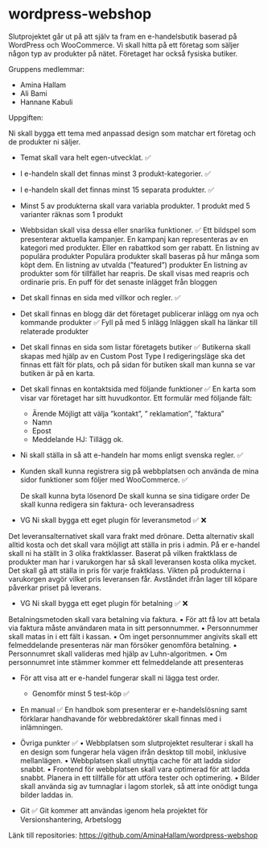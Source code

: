 # wordpress-webshop
Slutprojektet går ut på att själv ta fram en e-handelsbutik baserad på WordPress  och WooCommerce.  Vi skall hitta på ett företag som säljer någon typ av produkter på nätet. Företaget har också fysiska butiker.

Gruppens medlemmar:
- Amina Hallam
- Ali Bami
- Hannane Kabuli


Uppgiften:

Ni skall bygga ett tema med anpassad design som matchar ert företag och de produkter ni säljer.
- Temat skall vara helt egen-utvecklat. ✅ 

- I e-handeln skall det finnas minst 3 produkt-kategorier. ✅ 

- I e-handeln skall det finnas minst 15 separata produkter. ✅ 

- Minst 5 av produkterna skall vara variabla produkter.
    1 produkt med 5 varianter räknas som 1 produkt

- Webbsidan skall visa dessa eller snarlika funktioner. ✅ 
    Ett bildspel som presenterar aktuella kampanjer.
    En kampanj kan representeras av en kategori med produkter.
    Eller en rabattkod som ger rabatt.
    En listning av populära produkter
    Populära produkter skall baseras på hur många som köpt dem.
    En listning av utvalda (”featured”) produkter
    En listning av produkter som för tillfället har reapris.
    De skall visas med reapris och ordinarie pris.
    En puff för det senaste inlägget från bloggen

- Det skall finnas en sida med villkor och regler. ✅ 

- Det skall finnas en blogg där det företaget publicerar inlägg om nya och kommande produkter ✅ 
    Fyll på med 5 inlägg
    Inläggen skall ha länkar till relaterade produkter

- Det skall finnas en sida som listar företagets butiker ✅ 
    Butikerna skall skapas med hjälp av en Custom Post Type
    I redigeringsläge ska det finnas ett fält för plats, och på sidan för butiken skall man kunna se var butiken är på en karta.

- Det skall finnas en kontaktsida med följande funktioner ✅ 
    En karta som visar var företaget har sitt huvudkontor.
    Ett formulär med följande fält:
    - Ärende
        Möjligt att välja ”kontakt”, ” reklamation”, ”faktura”
    - Namn
    - Epost
    - Meddelande
    HJ: Tillägg ok.

- Ni skall ställa in så att e-handeln har moms enligt svenska regler. ✅ 

- Kunden skall kunna registrera sig på webbplatsen och använda de mina sidor funktioner som  följer med WooCommerce. ✅ 

    De skall kunna byta lösenord
    De skall kunna se sina tidigare order
    De skall kunna redigera sin faktura- och leveransadress

- VG Ni skall bygga ett eget plugin för leveransmetod ✅ ❌

Det leveransalternativet skall vara frakt med drönare.
Detta alternativ skall alltid kosta och det skall vara möjligt att ställa in pris i admin.
På er e-handel skall ni ha ställt in 3 olika fraktklasser.
Baserat på vilken fraktklass de produkter man har i varukorgen har så skall leveransen kosta olika mycket.
Det skall gå att ställa in pris för varje fraktklass.
Vikten på produkterna i varukorgen avgör vilket pris leveransen får.
Avståndet ifrån lager till köpare påverkar priset på leverans.

- VG Ni skall bygga ett eget plugin för betalning ✅ ❌

Betalningsmetoden skall vara betalning via faktura.
    ▪ För att få lov att betala via faktura måste användaren mata in sitt personnummer. ▪ Personnummer skall matas in i ett fält i kassan. 
    ▪ Om inget personnummer angivits skall ett felmeddelande presenteras när man försöker genomföra betalning.
    ▪ Personnumret skall valideras med hjälp av Luhn-algoritmen.
    ▪ Om personnumret inte stämmer kommer ett felmeddelande att presenteras

- För att visa att er e-handel fungerar skall ni lägga test order. 
    - Genomför minst 5 test-köp ✅ 

- En manual ✅ 
    En handbok som presenterar er e-handelslösning samt förklarar handhavande för webbredaktörer skall finnas med i inlämningen.

- Övriga punkter ✅ 
    • Webbplatsen som slutprojektet resulterar i skall ha en design som fungerar hela vägen ifrån desktop till mobil, inklusive mellanlägen.
    • Webbplatsen skall utnyttja cache för att ladda sidor snabbt. • Frontend för webbplatsen skall vara optimerad för att ladda snabbt. Planera in ett tillfälle för att utföra tester och optimering. • Bilder skall använda sig av tumnaglar i lagom storlek, så att inte onödigt tunga bilder laddas in.

- Git ✅ 
Git kommer att användas igenom hela projektet för Versionshantering, Arbetslogg


Länk till repositories: https://github.com/AminaHallam/wordpress-webshop